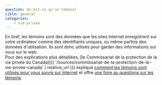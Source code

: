 ```yaml
---
question: Qu'est-ce qu'un témoin?
cible: general
categories: 
    - vie-privee
---
```

En bref, les témoins sont des données que les sites Internet enregistrent sur votre ordinateur comme des identifiants uniques, ou même parfois des données d'utilisation. Ils sont donc utilisés pour garder des informations sur vous sur le web.  
Pour des explications plus détaillées, [le Commissariat de la protection de la vie privée du Canada]({{ '/sources/commissariat-de-la-protection-de-la-vie-privee-canada' | relative_url }}) explique [comment les témoins sont utilisés pour vous suivre sur Internet](https://www.priv.gc.ca/fr/sujets-lies-a-la-protection-de-la-vie-privee/technologie/protection-de-la-vie-privee-en-ligne-surveillance-et-temoins/temoins/02_05_d_49/) et offre [une foire au questions sur les témoins](https://www.priv.gc.ca/fr/sujets-lies-a-la-protection-de-la-vie-privee/technologie/protection-de-la-vie-privee-en-ligne-surveillance-et-temoins/temoins/foire-aux-questions-sur-les-temoins/).  
